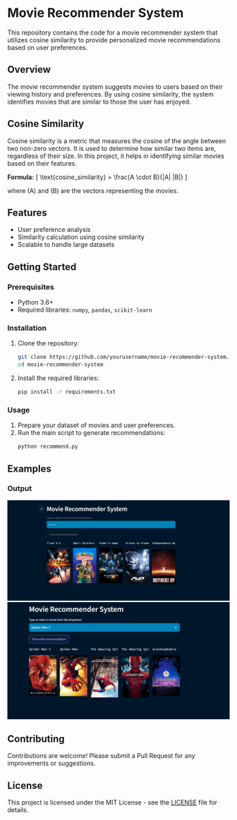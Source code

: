 # Movie Recommender System

This repository contains the code for a movie recommender system that utilizes cosine similarity to provide personalized movie recommendations based on user preferences.

## Overview

The movie recommender system suggests movies to users based on their viewing history and preferences. By using cosine similarity, the system identifies movies that are similar to those the user has enjoyed.

## Cosine Similarity

Cosine similarity is a metric that measures the cosine of the angle between two non-zero vectors. It is used to determine how similar two items are, regardless of their size. In this project, it helps in identifying similar movies based on their features.

**Formula:**
\[ 
\text{cosine\_similarity} = \frac{A \cdot B}{\|A\| \|B\|} 
\]

where \(A\) and \(B\) are the vectors representing the movies.

## Features

- User preference analysis
- Similarity calculation using cosine similarity
- Scalable to handle large datasets

## Getting Started

### Prerequisites

- Python 3.6+
- Required libraries: `numpy`, `pandas`, `scikit-learn`

### Installation

1. Clone the repository:
    ```bash
    git clone https://github.com/yourusername/movie-recommender-system.git
    cd movie-recommender-system
    ```

2. Install the required libraries:
    ```bash
    pip install -r requirements.txt
    ```

### Usage

1. Prepare your dataset of movies and user preferences.
2. Run the main script to generate recommendations:
    ```bash
    python recommend.py
    ```

## Examples

### Output

![Movie Recommendations Input](movie_recomm1.png)
![Movie Recommendations Output](movie_recomm2.png)

## Contributing

Contributions are welcome! Please submit a Pull Request for any improvements or suggestions.

## License

This project is licensed under the MIT License - see the [LICENSE](LICENSE) file for details.
